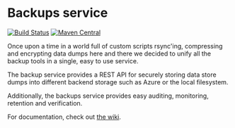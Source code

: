 # Backups service
[![Build Status](https://api.travis-ci.org/yammer/backups.png?branch=master)](https://travis-ci.org/yammer/backups?branch=master)
[![Maven Central](https://maven-badges.herokuapp.com/maven-central/com.yammer.backups/backups-service/badge.png)](https://maven-badges.herokuapp.com/maven-central/com.yammer.backups/backups-service)

Once upon a time in a world full of custom scripts rsync'ing, compressing and encrypting data dumps 
here and there we decided to unify all the backup tools in a single, easy to use service.

The backup service provides a REST API for securely storing data store dumps into different backend
storage such as Azure or the local filesystem.

Additionally, the backups service provides easy auditing, monitoring, retention and verification.

For documentation, check out [the wiki](https://github.com/yammer/backups/wiki).
